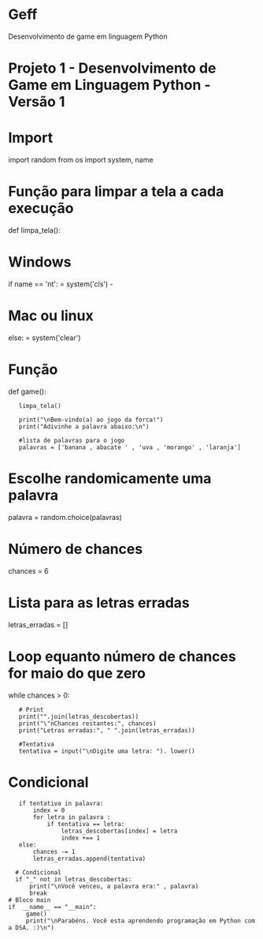 # Geff
Desenvolvimento de game em linguagem Python

# Projeto 1 - Desenvolvimento de Game em Linguagem Python - Versão 1

# Import
import random
from os import system, name

# Função para limpar a tela a cada execução
def limpa_tela():

   # Windows
   if name == 'nt':
         = system('cls')
        -

   # Mac ou linux
   else:
         = system('clear')

   # Função
   def game():

       limpa_tela()

       print("\nBem-vindo(a) ao jogo da forca!")
       print("Adivinhe a palavra abaixo:\n")

       #lista de palavras para o jogo
       palavras = ['banana , abacate ' , 'uva , 'morango' , 'laranja']

   # Escolhe randomicamente uma palavra
   palavra = random.choice(palavras)

   # Número de chances
   chances = 6

   # Lista para as letras erradas
   letras_erradas = []

   # Loop equanto número de chances for maio do que zero
   while chances > 0:

       # Print
       print("".join(letras_descobertas))
       print("\"nChances restantes:", chances)
       print("Letras erradas:", " ".join(letras_erradas))

       #Tentativa
       tentativa = input("\nDigite uma letra: "). lower()

# Condicional
       if tentativa in palavra:
           index = 0
           for letra in palavra :
               if tentativa == letra:
                   letras_descobertas[index] = letra
                   index +== 1
       else:
           chances -= 1
           letras_erradas.append(tentativa)

      # Condicional
      if "_" not in letras_descobertas:
          print("\nVocê venceu, a palavra era:" , palavra)
          break
    # Bloco main
    if  __name__ == "__main":
         game()
         print("\nParabéns. Você esta aprendendo programação em Python com a DSA. :)\n")
